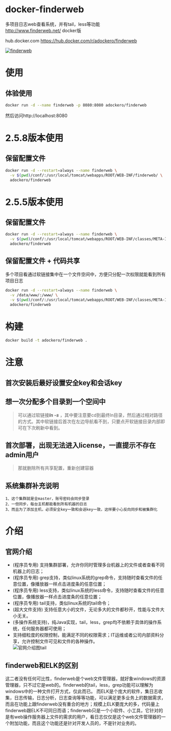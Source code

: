 # docker-finderweb
多项目日志web查看系统，并有tail，less等功能  
http://www.finderweb.net/    docker版

hub.docker.com
https://hub.docker.com/r/adockero/finderweb


[![finderweb](http://dockeri.co/image/adockero/finderweb)](https://hub.docker.com/r/adockero/finderweb)

# 使用

## 体验使用
```bash
docker run -d --name finderweb -p 8080:8080 adockero/finderweb
```
然后访问http://localhost:8080



# 2.5.8版本使用
## 保留配置文件
```bash
docker run -d --restart=always --name finderweb \
  -v $(pwd)/conf/:/usr/local/tomcat/webapps/ROOT/WEB-INF/finderweb/ \
  adockero/finderweb
```


# 2.5.5版本使用
## 保留配置文件
```bash
docker run -d --restart=always --name finderweb \
  -v $(pwd)/conf/:/usr/local/tomcat/webapps/ROOT/WEB-INF/classes/META-INF/conf/ \
  adockero/finderweb
```

## 保留配置文件 + 代码共享
多个项目看通过软链接集中在一个文件空间中，方便只分配一次权限就能看到所有项目日志
```bash
docker run -d --restart=always --name finderweb \
  -v /data/www/:/www/ \
  -v $(pwd)/conf/:/usr/local/tomcat/webapps/ROOT/WEB-INF/classes/META-INF/conf/ \
  adockero/finderweb
```

# 构建
```bash
docker build -t adockero/finderweb .
```


# 注意
## 首次安装后最好设置安全key和会话key

## 想一次分配多个目录到一个空间中
> 可以通过软链接***ln -s*** ，其中要注意要cd到最终ln目录，然后通过相对路径的方式。其中软链接后首次在左边导航看不到，只要点开软链接目录内部即可在下次刷新中看到。

## 首次部署，出现无法进入license，一直提示不存在admin用户
> 那就删除所有共享配置，重新创建容器

## 系统集群补充说明
```
1、这个集群就是全master，账号密码会同步登录 
2、一但同步，每台主机都能看到所有机器的日志 
3、而且为了添加主机，必须安全key一致和会话key一致，这样要小心反向同步和被集群化
```


# 介绍
## 官网介绍
*  (程序员专用) 支持集群部署，允许你同时管理多台机器上的文件或者查看不同机器上的日志；  
*  (程序员专用) grep支持，类似linux系统的grep命令，支持随时查看文件的任意位置，像播放器一样点击进度条的任意位置；  
*  (程序员专用) less支持，类似linux系统的less命令，支持随时查看文件的任意位置，像播放器一样点击进度条的任意位置；  
*  (程序员专用) tail支持，类似linux系统的tail命令；  
*  (超大文件支持) 支持任意大小的文件，无论多大的文件都秒开，性能与文件大小无关。  
*  (多操作系统支持)，纯Java实现，tail，less，grep均不依赖于具体的操作系统，任何服务器都可使用；  
*  支持细粒度的权限控制，能满足不同的权限需求；IT运维或者公司内部资料分享，允许控制文件可见和文件的各种操作。  
![官网介绍图tail](http://www.finderweb.net/resource/demo/2.png)

## finderweb和ELK的区别
这二者没有任何可比性，finderweb是个web文件管理器，就好象windows的资源管理器，只不过它是web的。finderweb的tail，less，grep功能可以理解为windows中的一种文件打开方式，仅此而已。
而ELK是个庞大的软件，集日志收集，日志传输，日志分析，日志查询等等功能，可以满足更多业务上的数据需求，而且在功能上跟finderweb没有重合的地方；规模上ELK要庞大的多，代码量上finderweb跟ELK不可同日而语；finderweb只是一个小软件、小工具，它针对的是有web操作服务器上文件的需求的用户，看日志仅仅是这个web文件管理器的一个附加功能，而且这个功能还是针对开发人员的，不是针对业务的。





